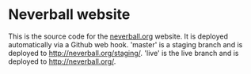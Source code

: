 # Neverball website

This is the source code for the [neverball.org](http://neverball.org) website. It is deployed automatically via a Github web hook. 'master' is a staging branch and is deployed to http://neverball.org/staging/. 'live' is the live branch and is deployed to http://neverball.org/.
